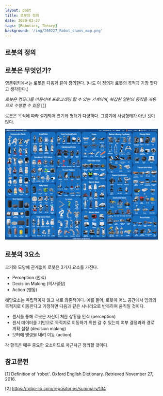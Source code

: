 ```yaml
---
layout: post
title: 로봇의 정의
date: 2020-02-27
tags: [Robotics, Theory]
background: '/img/200227_Robot_chaos_map.png'
---
```


## 로봇의 정의

## 로봇은 무엇인가?

영문위키에서는 로봇은 다음과 같이 정의한다. (나도 이 정의가 로봇의 목적과 가장 맞다고 생각한다.)

 *로봇은 컴퓨터를 이용하여 프로그래밍 할 수 있는 기계이며, 복잡한 일련의 동작을 자동으로 수행할 수 있음* [[1]](https://en.wikipedia.org/w/index.php?search=Robot&title=Special%3ASearch) 

 로봇은 목적에 따라 설계되어 크기와 형태가 다양하다. 그렇기에 사람형태가 아닌 것이 많다.

![2019 Robot chaos map[2]](/img/200227_Robot_chaos_map.png)

## 로봇의 3요소

크기와 모양에 관계없이 로봇은 3가지 요소를 가진다.

- Perception (인식)
- Decision Making (의사결정)
- Action (행동)

해당요소는 독립적이지 않고 서로 의존적이다. 
예를 들어, 로봇이 어느 공간에서 임의의 목적지로 이동한다고 가정하면 다음과 같은 시나리오로 반복하여 움직일 것이다. 

- 센서를 통해 로봇은 자신이 처한 상황을 인식 (perception) 
- 센서 데이터를 기반으로 목적지로 이동하기 위한 갈 수 있는지 여부 결정과와 경로계획 설정 (decision making)
- 모터에 명령을 내려 이동 (action)

 각 항목은 매우 중요한 요소이므로 차근차근 정리할 것이다.  

## 참고문헌

[1] Definition of 'robot'. Oxford English Dictionary. Retrieved November 27, 2016.

[2] https://robo-lib.com/repositories/summary/134 
